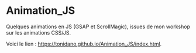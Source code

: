 # Animation_JS

Quelques animations en JS (GSAP et ScrollMagic), issues de mon workshop sur les animations CSS/JS.

Voici le lien : https://tonidano.github.io/Animation_JS/index.html.
